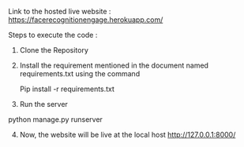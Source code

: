 Link to the hosted live website : https://facerecognitionengage.herokuapp.com/

Steps to execute the code :
1) Clone the Repository
2) Install the requirement mentioned in the document named requirements.txt using the command 
   
   Pip install -r requirements.txt
3) Run the server
  
  python manage.py runserver
  
4) Now, the website will be live at the local host 
   http://127.0.0.1:8000/
